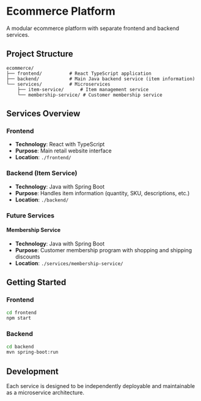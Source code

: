 # Ecommerce Platform

A modular ecommerce platform with separate frontend and backend services.

## Project Structure

```
ecommerce/
├── frontend/          # React TypeScript application
├── backend/           # Main Java backend service (item information)
└── services/          # Microservices
    ├── item-service/      # Item management service
    └── membership-service/ # Customer membership service
```

## Services Overview

### Frontend
- **Technology**: React with TypeScript
- **Purpose**: Main retail website interface
- **Location**: `./frontend/`

### Backend (Item Service)
- **Technology**: Java with Spring Boot
- **Purpose**: Handles item information (quantity, SKU, descriptions, etc.)
- **Location**: `./backend/`

### Future Services

#### Membership Service
- **Technology**: Java with Spring Boot  
- **Purpose**: Customer membership program with shopping and shipping discounts
- **Location**: `./services/membership-service/`

## Getting Started

### Frontend
```bash
cd frontend
npm start
```

### Backend
```bash
cd backend  
mvn spring-boot:run
```

## Development

Each service is designed to be independently deployable and maintainable as a microservice architecture.